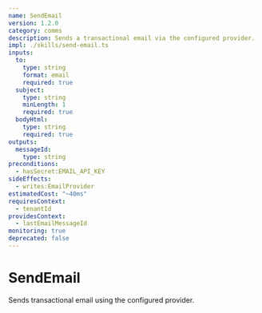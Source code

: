 ```yaml
---
name: SendEmail
version: 1.2.0
category: comms
description: Sends a transactional email via the configured provider.
impl: ./skills/send-email.ts
inputs:
  to:
    type: string
    format: email
    required: true
  subject:
    type: string
    minLength: 1
    required: true
  bodyHtml:
    type: string
    required: true
outputs:
  messageId:
    type: string
preconditions:
  - hasSecret:EMAIL_API_KEY
sideEffects:
  - writes:EmailProvider
estimatedCost: "~40ms"
requiresContext:
  - tenantId
providesContext:
  - lastEmailMessageId
monitoring: true
deprecated: false
---
```


# SendEmail

Sends transactional email using the configured provider.
